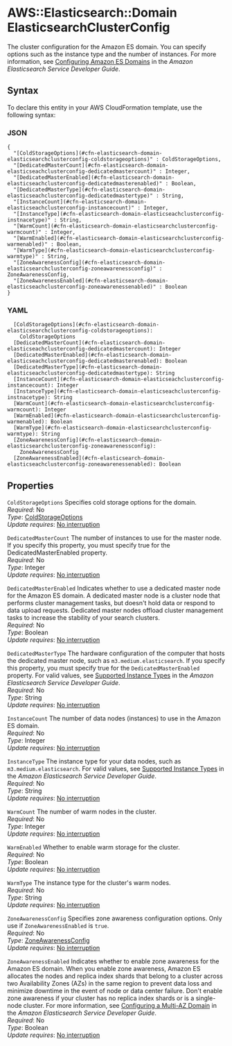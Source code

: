 # AWS::Elasticsearch::Domain ElasticsearchClusterConfig<a name="aws-properties-elasticsearch-domain-elasticsearchclusterconfig"></a>

The cluster configuration for the Amazon ES domain\. You can specify options such as the instance type and the number of instances\. For more information, see [Configuring Amazon ES Domains](https://docs.aws.amazon.com/elasticsearch-service/latest/developerguide/es-createupdatedomains.html#es-createdomains-configure-cluster-cli) in the *Amazon Elasticsearch Service Developer Guide*\.

## Syntax<a name="aws-properties-elasticsearch-domain-elasticsearchclusterconfig-syntax"></a>

To declare this entity in your AWS CloudFormation template, use the following syntax:

### JSON<a name="aws-properties-elasticsearch-domain-elasticsearchclusterconfig-syntax.json"></a>

```
{
  "[ColdStorageOptions](#cfn-elasticsearch-domain-elasticsearchclusterconfig-coldstorageoptions)" : ColdStorageOptions,
  "[DedicatedMasterCount](#cfn-elasticsearch-domain-elasticseachclusterconfig-dedicatedmastercount)" : Integer,
  "[DedicatedMasterEnabled](#cfn-elasticsearch-domain-elasticseachclusterconfig-dedicatedmasterenabled)" : Boolean,
  "[DedicatedMasterType](#cfn-elasticsearch-domain-elasticseachclusterconfig-dedicatedmastertype)" : String,
  "[InstanceCount](#cfn-elasticsearch-domain-elasticseachclusterconfig-instancecount)" : Integer,
  "[InstanceType](#cfn-elasticsearch-domain-elasticseachclusterconfig-instnacetype)" : String,
  "[WarmCount](#cfn-elasticsearch-domain-elasticsearchclusterconfig-warmcount)" : Integer,
  "[WarmEnabled](#cfn-elasticsearch-domain-elasticsearchclusterconfig-warmenabled)" : Boolean,
  "[WarmType](#cfn-elasticsearch-domain-elasticsearchclusterconfig-warmtype)" : String,
  "[ZoneAwarenessConfig](#cfn-elasticsearch-domain-elasticsearchclusterconfig-zoneawarenessconfig)" : ZoneAwarenessConfig,
  "[ZoneAwarenessEnabled](#cfn-elasticsearch-domain-elasticseachclusterconfig-zoneawarenessenabled)" : Boolean
}
```

### YAML<a name="aws-properties-elasticsearch-domain-elasticsearchclusterconfig-syntax.yaml"></a>

```
  [ColdStorageOptions](#cfn-elasticsearch-domain-elasticsearchclusterconfig-coldstorageoptions): 
    ColdStorageOptions
  [DedicatedMasterCount](#cfn-elasticsearch-domain-elasticseachclusterconfig-dedicatedmastercount): Integer
  [DedicatedMasterEnabled](#cfn-elasticsearch-domain-elasticseachclusterconfig-dedicatedmasterenabled): Boolean
  [DedicatedMasterType](#cfn-elasticsearch-domain-elasticseachclusterconfig-dedicatedmastertype): String
  [InstanceCount](#cfn-elasticsearch-domain-elasticseachclusterconfig-instancecount): Integer
  [InstanceType](#cfn-elasticsearch-domain-elasticseachclusterconfig-instnacetype): String
  [WarmCount](#cfn-elasticsearch-domain-elasticsearchclusterconfig-warmcount): Integer
  [WarmEnabled](#cfn-elasticsearch-domain-elasticsearchclusterconfig-warmenabled): Boolean
  [WarmType](#cfn-elasticsearch-domain-elasticsearchclusterconfig-warmtype): String
  [ZoneAwarenessConfig](#cfn-elasticsearch-domain-elasticsearchclusterconfig-zoneawarenessconfig): 
    ZoneAwarenessConfig
  [ZoneAwarenessEnabled](#cfn-elasticsearch-domain-elasticseachclusterconfig-zoneawarenessenabled): Boolean
```

## Properties<a name="aws-properties-elasticsearch-domain-elasticsearchclusterconfig-properties"></a>

`ColdStorageOptions`  <a name="cfn-elasticsearch-domain-elasticsearchclusterconfig-coldstorageoptions"></a>
Specifies cold storage options for the domain\.  
*Required*: No  
*Type*: [ColdStorageOptions](aws-properties-elasticsearch-domain-coldstorageoptions.md)  
*Update requires*: [No interruption](https://docs.aws.amazon.com/AWSCloudFormation/latest/UserGuide/using-cfn-updating-stacks-update-behaviors.html#update-no-interrupt)

`DedicatedMasterCount`  <a name="cfn-elasticsearch-domain-elasticseachclusterconfig-dedicatedmastercount"></a>
The number of instances to use for the master node\. If you specify this property, you must specify true for the DedicatedMasterEnabled property\.  
*Required*: No  
*Type*: Integer  
*Update requires*: [No interruption](https://docs.aws.amazon.com/AWSCloudFormation/latest/UserGuide/using-cfn-updating-stacks-update-behaviors.html#update-no-interrupt)

`DedicatedMasterEnabled`  <a name="cfn-elasticsearch-domain-elasticseachclusterconfig-dedicatedmasterenabled"></a>
Indicates whether to use a dedicated master node for the Amazon ES domain\. A dedicated master node is a cluster node that performs cluster management tasks, but doesn't hold data or respond to data upload requests\. Dedicated master nodes offload cluster management tasks to increase the stability of your search clusters\.  
*Required*: No  
*Type*: Boolean  
*Update requires*: [No interruption](https://docs.aws.amazon.com/AWSCloudFormation/latest/UserGuide/using-cfn-updating-stacks-update-behaviors.html#update-no-interrupt)

`DedicatedMasterType`  <a name="cfn-elasticsearch-domain-elasticseachclusterconfig-dedicatedmastertype"></a>
The hardware configuration of the computer that hosts the dedicated master node, such as `m3.medium.elasticsearch`\. If you specify this property, you must specify true for the `DedicatedMasterEnabled` property\. For valid values, see [Supported Instance Types](https://docs.aws.amazon.com/elasticsearch-service/latest/developerguide/aes-supported-instance-types.html) in the *Amazon Elasticsearch Service Developer Guide*\.  
*Required*: No  
*Type*: String  
*Update requires*: [No interruption](https://docs.aws.amazon.com/AWSCloudFormation/latest/UserGuide/using-cfn-updating-stacks-update-behaviors.html#update-no-interrupt)

`InstanceCount`  <a name="cfn-elasticsearch-domain-elasticseachclusterconfig-instancecount"></a>
The number of data nodes \(instances\) to use in the Amazon ES domain\.  
*Required*: No  
*Type*: Integer  
*Update requires*: [No interruption](https://docs.aws.amazon.com/AWSCloudFormation/latest/UserGuide/using-cfn-updating-stacks-update-behaviors.html#update-no-interrupt)

`InstanceType`  <a name="cfn-elasticsearch-domain-elasticseachclusterconfig-instnacetype"></a>
The instance type for your data nodes, such as `m3.medium.elasticsearch`\. For valid values, see [Supported Instance Types](https://docs.aws.amazon.com/elasticsearch-service/latest/developerguide/aes-supported-instance-types.html) in the *Amazon Elasticsearch Service Developer Guide*\.  
*Required*: No  
*Type*: String  
*Update requires*: [No interruption](https://docs.aws.amazon.com/AWSCloudFormation/latest/UserGuide/using-cfn-updating-stacks-update-behaviors.html#update-no-interrupt)

`WarmCount`  <a name="cfn-elasticsearch-domain-elasticsearchclusterconfig-warmcount"></a>
The number of warm nodes in the cluster\.  
*Required*: No  
*Type*: Integer  
*Update requires*: [No interruption](https://docs.aws.amazon.com/AWSCloudFormation/latest/UserGuide/using-cfn-updating-stacks-update-behaviors.html#update-no-interrupt)

`WarmEnabled`  <a name="cfn-elasticsearch-domain-elasticsearchclusterconfig-warmenabled"></a>
Whether to enable warm storage for the cluster\.  
*Required*: No  
*Type*: Boolean  
*Update requires*: [No interruption](https://docs.aws.amazon.com/AWSCloudFormation/latest/UserGuide/using-cfn-updating-stacks-update-behaviors.html#update-no-interrupt)

`WarmType`  <a name="cfn-elasticsearch-domain-elasticsearchclusterconfig-warmtype"></a>
The instance type for the cluster's warm nodes\.  
*Required*: No  
*Type*: String  
*Update requires*: [No interruption](https://docs.aws.amazon.com/AWSCloudFormation/latest/UserGuide/using-cfn-updating-stacks-update-behaviors.html#update-no-interrupt)

`ZoneAwarenessConfig`  <a name="cfn-elasticsearch-domain-elasticsearchclusterconfig-zoneawarenessconfig"></a>
Specifies zone awareness configuration options\. Only use if `ZoneAwarenessEnabled` is `true`\.  
*Required*: No  
*Type*: [ZoneAwarenessConfig](aws-properties-elasticsearch-domain-zoneawarenessconfig.md)  
*Update requires*: [No interruption](https://docs.aws.amazon.com/AWSCloudFormation/latest/UserGuide/using-cfn-updating-stacks-update-behaviors.html#update-no-interrupt)

`ZoneAwarenessEnabled`  <a name="cfn-elasticsearch-domain-elasticseachclusterconfig-zoneawarenessenabled"></a>
Indicates whether to enable zone awareness for the Amazon ES domain\. When you enable zone awareness, Amazon ES allocates the nodes and replica index shards that belong to a cluster across two Availability Zones \(AZs\) in the same region to prevent data loss and minimize downtime in the event of node or data center failure\. Don't enable zone awareness if your cluster has no replica index shards or is a single\-node cluster\. For more information, see [Configuring a Multi\-AZ Domain](https://docs.aws.amazon.com/elasticsearch-service/latest/developerguide/es-managedomains.html#es-managedomains-multiaz) in the *Amazon Elasticsearch Service Developer Guide*\.  
*Required*: No  
*Type*: Boolean  
*Update requires*: [No interruption](https://docs.aws.amazon.com/AWSCloudFormation/latest/UserGuide/using-cfn-updating-stacks-update-behaviors.html#update-no-interrupt)